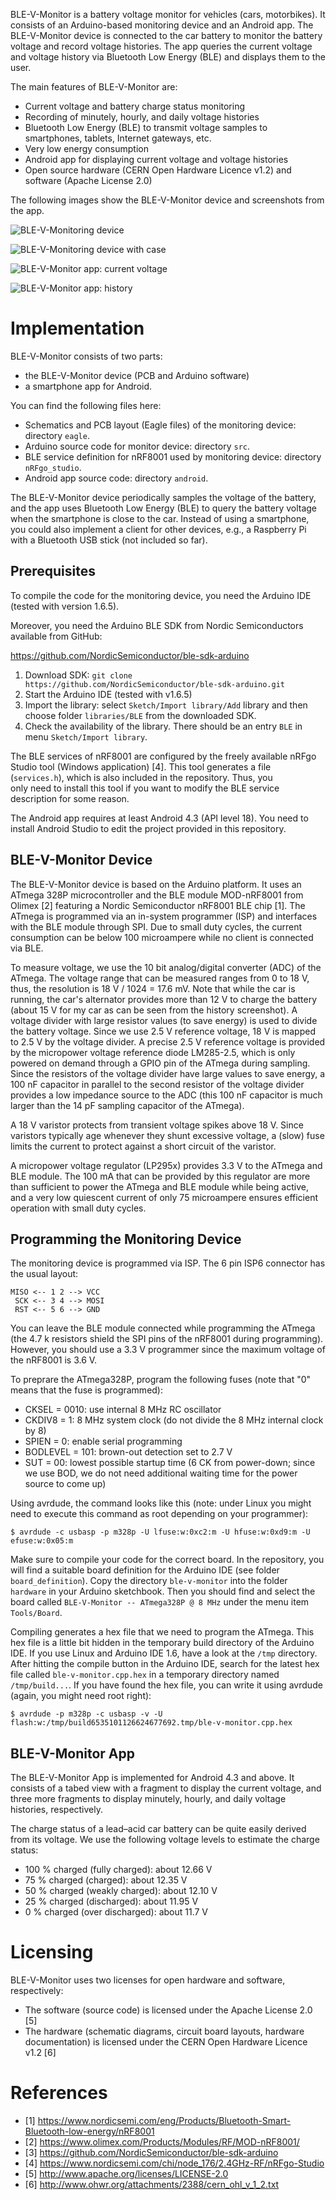 BLE-V-Monitor is a battery voltage monitor for vehicles (cars, motorbikes). It consists of an Arduino-based monitoring device and an Android app. The BLE-V-Monitor device is connected to the car battery to monitor the battery voltage and record voltage histories. The app queries the current voltage and voltage history via Bluetooth Low Energy (BLE) and displays them to the user.

The main features of BLE-V-Monitor are:

- Current voltage and battery charge status monitoring
- Recording of minutely, hourly, and daily voltage histories
- Bluetooth Low Energy (BLE) to transmit voltage samples to smartphones, tablets, Internet gateways, etc.
- Very low energy consumption
- Android app for displaying current voltage and voltage histories
- Open source hardware (CERN Open Hardware Licence v1.2) and software (Apache License 2.0)

The following images show the BLE-V-Monitor device and screenshots from the app.

![BLE-V-Monitoring device](/img/ble-v-monitor_device.jpg)

![BLE-V-Monitoring device with case](/img/ble-v-monitor_device_case.jpg)

![BLE-V-Monitor app: current voltage](/img/screenshot_current_voltage.png)

![BLE-V-Monitor app: history](/img/screenshot_voltage_history.png)

# Implementation

BLE-V-Monitor consists of two parts: 

* the BLE-V-Monitor device (PCB and Arduino software)
* a smartphone app for Android. 

You can find the following files here:

* Schematics and PCB layout (Eagle files) of the monitoring device: directory `eagle`.
* Arduino source code for monitor device: directory `src`.
* BLE service definition for nRF8001 used by monitoring device: directory `nRFgo_studio`. 
* Android app source code: directory `android`.

The BLE-V-Monitor device periodically samples the voltage of the battery, and the app uses Bluetooth Low Energy (BLE) to query the battery voltage when the smartphone is close to the car. Instead of using a smartphone, you could also implement a client for other devices, e.g., a Raspberry Pi with a Bluetooth USB stick (not included so far).

## Prerequisites

To compile the code for the monitoring device, you need the Arduino IDE (tested with version 1.6.5).

Moreover, you need the Arduino BLE SDK from Nordic Semiconductors available 
from GitHub:

https://github.com/NordicSemiconductor/ble-sdk-arduino

1. Download SDK: `git clone https://github.com/NordicSemiconductor/ble-sdk-arduino.git`
2. Start the Arduino IDE (tested with v1.6.5)
3. Import the library: select `Sketch/Import library/Add` library and 
   then choose folder `libraries/BLE` from the downloaded SDK.
4. Check the availability of the library. There should be an entry `BLE`
   in menu `Sketch/Import library`.

The BLE services of nRF8001 are configured by the freely available nRFgo 
Studio tool (Windows application) [4]. This tool generates a file 
(`services.h`), which is also included in the repository. Thus, you  
only need to install this tool if you want to modify the BLE service 
description for some reason.

The Android app requires at least Android 4.3 (API level 18). You need to install Android Studio to edit the project provided in this repository.

## BLE-V-Monitor Device

The BLE-V-Monitor device is based on the Arduino platform. It uses an ATmega 328P microcontroller and the BLE module MOD-nRF8001 from Olimex [2] featuring a Nordic Semiconductor nRF8001 BLE chip [1]. The ATmega is programmed via an in-system programmer (ISP) and interfaces with the BLE module through SPI. Due to small duty cycles, the current consumption can be below 100 microampere while no client is connected via BLE.

To measure voltage, we use the 10 bit analog/digital converter (ADC) of the ATmega. The voltage range that can be measured ranges from 0 to 18 V, thus, the resolution is 18 V / 1024 = 17.6 mV. Note that while the car is running, the car's alternator provides more than 12 V to charge the battery (about 15 V for my car as can be seen from the history screenshot). A voltage divider with large resistor values (to save energy) is used to divide the battery voltage. Since we use 2.5 V reference voltage, 18 V is mapped to 2.5 V by the voltage divider. A precise 2.5 V reference voltage is provided by the micropower voltage reference diode LM285-2.5, which is only powered on demand through a GPIO pin of the ATmega during sampling. Since the resistors of the voltage divider have large values to save energy, a 100 nF capacitor in parallel to the second resistor of the voltage divider provides a low impedance source to the ADC (this 100 nF capacitor is much larger than the 14 pF sampling capacitor of the ATmega).  

A 18 V varistor protects from transient voltage spikes above 18 V. Since varistors typically age whenever they shunt excessive voltage, a (slow) fuse limits the current to protect against a short circuit of the varistor.

A micropower voltage regulator (LP295x) provides 3.3 V to the ATmega and BLE module. The 100 mA that can be provided by this regulator are more than sufficient to power the ATmega and BLE module while being active, and a very low quiescent current of only 75 microampere ensures efficient operation with small duty cycles.

## Programming the Monitoring Device

The monitoring device is programmed via ISP. The 6 pin ISP6 connector has the usual layout:

    MISO <-- 1 2 --> VCC
     SCK <-- 3 4 --> MOSI
     RST <-- 5 6 --> GND

You can leave the BLE module connected while programming the ATmega (the 
4.7 k resistors shield the SPI pins of the nRF8001 during programming). However,
you should use a 3.3 V programmer since the maximum voltage of the nRF8001
is 3.6 V.

To preprare the ATmega328P, program the following fuses (note that "0" means 
that the fuse is programmed):

* CKSEL = 0010: use internal 8 MHz RC oscillator
* CKDIV8 = 1: 8 MHz system clock (do not divide the 8 MHz internal clock by 8)
* SPIEN = 0: enable serial programming
* BODLEVEL = 101: brown-out detection set to 2.7 V
* SUT = 00: lowest possible startup time (6 CK from power-down; since we use
  BOD, we do not need additional waiting time for the power source to come up)
    
Using avrdude, the command looks like this (note: under Linux you might need
to execute this command as root depending on your programmer):

    $ avrdude -c usbasp -p m328p -U lfuse:w:0xc2:m -U hfuse:w:0xd9:m -U efuse:w:0x05:m

Make sure to compile your code for the correct board. In the repository, 
you will find a suitable board definition for the Arduino IDE (see folder 
`board_definition`). Copy the directory `ble-v-monitor` into the folder 
`hardware` in your Arduino sketchbook. Then you should find and select the 
board  called `BLE-V-Monitor -- ATmega328P @ 8 MHz` under the menu item `Tools/Board`. 

Compiling generates a hex file that we need to program the ATmega. This hex 
file is a little bit hidden in the temporary build directory of the Arduino
IDE. If you use Linux  and Arduino IDE 1.6, have a look at the `/tmp` 
directory. After hitting the  compile button in the Arduino IDE, search for the
latest hex file called  `ble-v-monitor.cpp.hex` in a temporary directory named 
`/tmp/build...`. If you have found the hex file, you can write it using avrdude
(again, you might need root right):

    $ avrdude -p m328p -c usbasp -v -U flash:w:/tmp/build6535101126624677692.tmp/ble-v-monitor.cpp.hex

## BLE-V-Monitor App

The BLE-V-Monitor App is implemented for Android 4.3 and above. It consists of a tabed view with a fragment to display the current voltage, and three more fragments to display minutely, hourly, and daily voltage histories, respectively.

The charge status of a lead–acid car battery can be quite easily derived from its voltage. We use the following voltage levels to estimate the charge status: 

- 100 % charged (fully charged): about 12.66 V
- 75 % charged (charged): about 12.35 V
- 50 % charged (weakly charged): about 12.10 V
- 25 % charged (discharged): about 11.95 V
- 0 % charged (over discharged): about 11.7 V

# Licensing

BLE-V-Monitor uses two licenses for open hardware and software, respectively:

* The software (source code) is licensed under the Apache License 2.0 [5]
* The hardware (schematic diagrams, circuit board layouts, hardware
  documentation) is licensed under the CERN Open Hardware Licence v1.2 [6]

# References

* [1] https://www.nordicsemi.com/eng/Products/Bluetooth-Smart-Bluetooth-low-energy/nRF8001 
* [2] https://www.olimex.com/Products/Modules/RF/MOD-nRF8001/
* [3] https://github.com/NordicSemiconductor/ble-sdk-arduino
* [4] https://www.nordicsemi.com/chi/node_176/2.4GHz-RF/nRFgo-Studio
* [5] http://www.apache.org/licenses/LICENSE-2.0
* [6] http://www.ohwr.org/attachments/2388/cern_ohl_v_1_2.txt